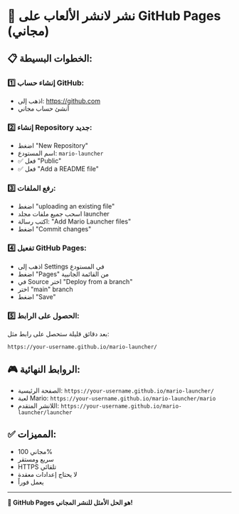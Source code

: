 # 🚀 نشر لانشر الألعاب على GitHub Pages (مجاني)

## 📋 الخطوات البسيطة:

### 1️⃣ إنشاء حساب GitHub:
- اذهب إلى: https://github.com
- أنشئ حساب مجاني

### 2️⃣ إنشاء Repository جديد:
- اضغط "New Repository"
- اسم المستودع: `mario-launcher`
- ✅ فعل "Public"
- ✅ فعل "Add a README file"

### 3️⃣ رفع الملفات:
- اضغط "uploading an existing file"
- اسحب جميع ملفات مجلد launcher
- اكتب رسالة: "Add Mario Launcher files"
- اضغط "Commit changes"

### 4️⃣ تفعيل GitHub Pages:
- اذهب إلى Settings في المستودع
- اضغط "Pages" من القائمة الجانبية
- في Source اختر "Deploy from a branch"
- اختر "main" branch
- اضغط "Save"

### 5️⃣ الحصول على الرابط:
بعد دقائق قليلة ستحصل على رابط مثل:
```
https://your-username.github.io/mario-launcher/
```

## 🎮 الروابط النهائية:
- الصفحة الرئيسية: `https://your-username.github.io/mario-launcher/`
- لعبة Mario: `https://your-username.github.io/mario-launcher/mario`
- اللانشر المتقدم: `https://your-username.github.io/mario-launcher/launcher`

## ✅ المميزات:
- مجاني 100%
- سريع ومستقر
- HTTPS تلقائي
- لا يحتاج إعدادات معقدة
- يعمل فوراً

---
**🎉 GitHub Pages هو الحل الأمثل للنشر المجاني!**
